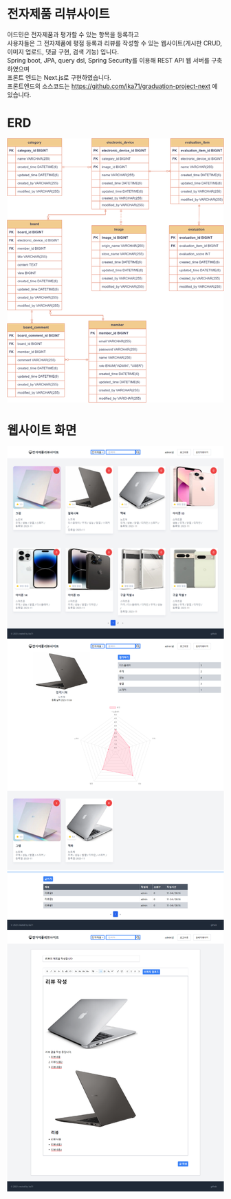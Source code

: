 # 전자제품 리뷰사이트 
어드민은 전자제품과 평가할 수 있는 항목을 등록하고  
사용자들은 그 전자제품에 평점 등록과 리뷰를 작성할 수 있는 웹사이트(게시판 CRUD, 이미지 업로드, 댓글 구현, 검색 기능) 입니다.  
Spring boot, JPA, query dsl, Spring Security를 이용해 REST API 웹 서버를 구축하였으며    
프론트 엔드는 Next.js로 구현하였습니다.  
프론트엔드의 소스코드는 <a href="https://github.com/ika71/graduation-project-next" target="_blank">https://github.com/ika71/graduation-project-next</a> 에 있습니다.

# ERD
![ERD](/readme/ERD.png)

# 웹사이트 화면
![그림1](/readme/그림1.png)
![그림2](/readme/그림2.png)
![그림3](/readme/그림3.png)
